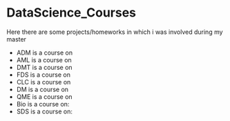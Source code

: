 # DataScience_Courses
Here there are some projects/homeworks in which i was involved during my master

- ADM is a course on 
- AML is a course on
- DMT is a course on
- FDS is a course on  
- CLC is a course on 
- DM is a course on 
- QME is a course on 
- Bio is a course on:
- SDS is a course on:
